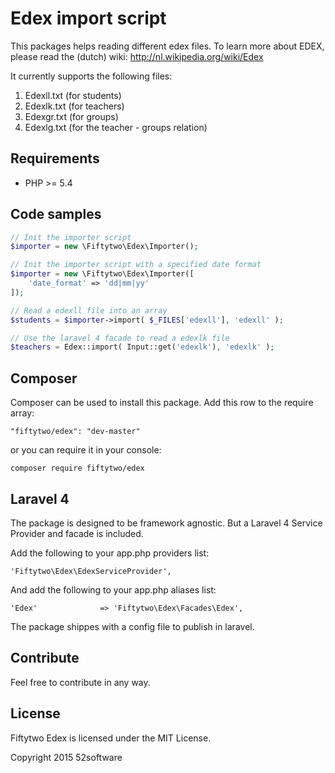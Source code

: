 # Edex import script
This packages helps reading different edex files. To learn more about EDEX, please read the (dutch) wiki: http://nl.wikipedia.org/wiki/Edex

It currently supports the following files:
1. Edexll.txt (for students)
2. Edexlk.txt (for teachers)
3. Edexgr.txt (for groups)
4. Edexlg.txt (for the teacher - groups relation)

## Requirements
- PHP >= 5.4

## Code samples

```php
// Init the importer script
$importer = new \Fiftytwo\Edex\Importer();

// Init the importer script with a specified date format
$importer = new \Fiftytwo\Edex\Importer([
    'date_format' => 'dd|mm|yy'
]);

// Read a edexll file into an array
$students = $importer->import( $_FILES['edexll'], 'edexll' );

// Use the laravel 4 facade to read a edexlk file
$teachers = Edex::import( Input::get('edexlk'), 'edexlk' );
```

## Composer

Composer can be used to install this package. Add this row to the require array:

```
"fiftytwo/edex": "dev-master" 
```

or you can require it in your console:

```
composer require fiftytwo/edex
```

## Laravel 4
The package is designed to be framework agnostic. But a Laravel 4 Service Provider and facade is included.

Add the following to your app.php providers list:

```
'Fiftytwo\Edex\EdexServiceProvider',
```

And add the following to your app.php aliases list:

```
'Edex'				=> 'Fiftytwo\Edex\Facades\Edex',
```

The package shippes with a config file to publish in laravel.

## Contribute

Feel free to contribute in any way.

## License

Fiftytwo Edex is licensed under the MIT License.

Copyright 2015 52software